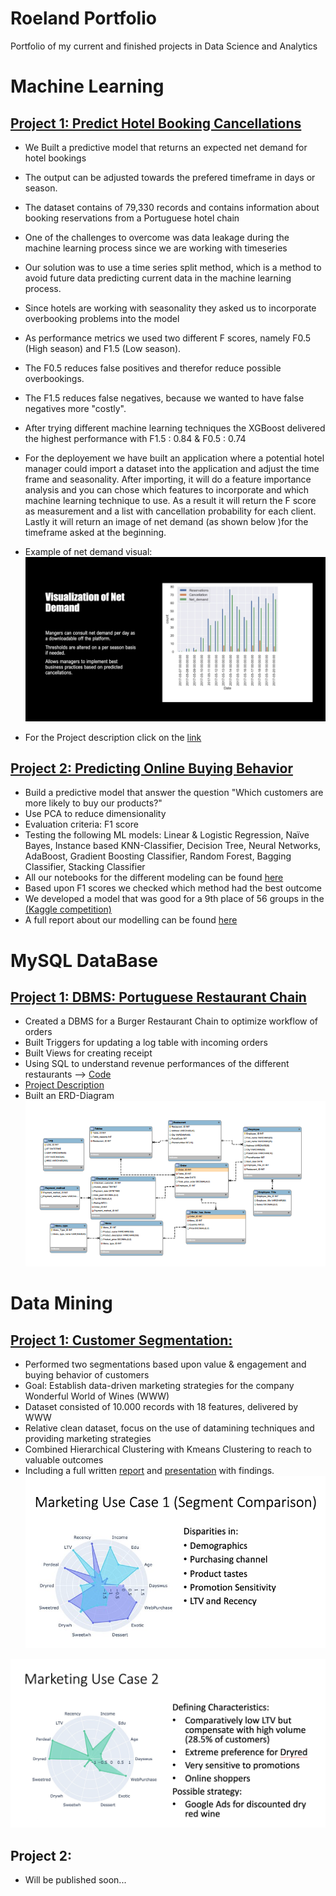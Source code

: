 # Roeland Portfolio
Portfolio of my current and finished projects in Data Science and Analytics

# Machine Learning

## [Project 1: Predict Hotel Booking Cancellations](https://github.com/roelrrr/Predicting_Cancellations)
* We Built a predictive model that returns an expected net demand for hotel bookings
* The output can be adjusted towards the prefered timeframe in days or season.
* The dataset contains of 79,330 records and contains information about booking reservations from a Portuguese hotel chain

* One of the challenges to overcome was data leakage during the machine learning process since we are working with timeseries
* Our solution was to use a time series split method, which is a method to avoid future data predicting current data in the machine learning process.

* Since hotels are working with seasonality they asked us to incorporate overbooking problems into the model
* As performance metrics we used two different F scores, namely F0.5 (High season) and F1.5 (Low season).
* The F0.5 reduces false positives and therefor reduce possible overbookings. 
* The F1.5 reduces false negatives, because we wanted to have false negatives more "costly".
* After trying different machine learning techniques the XGBoost delivered the highest performance with F1.5 : 0.84 & F0.5 : 0.74

* For the deployement we have built an application where a potential hotel manager could import a dataset into the application and adjust the time frame and seasonality. After importing, it will do a feature importance analysis and you can chose which features to incorporate and which machine learning technique to use. As a result it will return the F score as measurement and a list with cancellation probability for each client. Lastly it will return an image of net demand (as shown below )for the timeframe asked at the beginning.
* Example of net demand visual:
![NET Demand Visual](https://github.com/roelrrr/Predicting_Cancellations/blob/main/Images/Net_demand_Visual.png)


* For the Project description click on the [link](https://github.com/roelrrr/Predicting_Cancellations#readme)

## [Project 2: Predicting Online Buying Behavior](https://github.com/roelrrr/Predicting_Online_Buying_Behavior)
* Build a predictive model that answer the question "Which customers are more likely to buy our products?"
* Use PCA to reduce dimensionality 
* Evaluation criteria: F1 score
* Testing the following ML models: Linear & Logistic Regression, Naïve Bayes, Instance based KNN-Classifier, Decision Tree, Neural Networks, AdaBoost, Gradient Boosting Classifier, Random Forest, Bagging Classifier, Stacking Classifier
* All our notebooks for the different modeling can be found [here](https://github.com/roelrrr/Predicting_Online_Buying_Behavior/tree/main/Scripts)
* Based upon F1 scores we checked which method had the best outcome
* We developed a model that was good for a 9th place of 56 groups in the [(Kaggle competition)](https://www.kaggle.com/c/techscape-ecommerce/leaderboard?tab=public)
* A full report about our modelling can be found [here](https://github.com/roelrrr/Predicting_Online_Buying_Behavior/blob/main/Description/Guidelines_Group_Project_Master_202122.pdf)

# MySQL DataBase 

## [Project 1: DBMS: Portuguese Restaurant Chain](https://github.com/roelrrr/DatabaseSystem-For-A-Burger-Restaurant-Chain) 
* Created a DBMS for a Burger Restaurant Chain to optimize workflow of orders
* Built Triggers for updating a log table with incoming orders 
* Built Views for creating receipt
* Using SQL to understand revenue performances of the different restaurants --> [Code](https://github.com/roelrrr/DatabaseSystem-For-A-Burger-Restaurant-Chain/tree/main/Scripts)
* [Project Description](https://github.com/roelrrr/DatabaseSystem-For-A-Burger-Restaurant-Chain/blob/main/Description/description.pdf)
* Built an ERD-Diagram
![ERD-Diagram](https://github.com/roelrrr/DatabaseSystem-For-A-Burger-Restaurant-Chain/blob/main/Analysis/ERD-Diagram.png)

# Data Mining

## [Project 1: Customer Segmentation:](https://github.com/roelrrr/Datamining---Wonderful-World-Of-Wines-Marketing-Strategies-)
* Performed two segmentations based upon value & engagement and buying behavior of customers
* Goal: Establish data-driven marketing strategies for the company Wonderful World of Wines (WWW)
* Dataset consisted of 10.000 records with 18 features, delivered by WWW
* Relative clean dataset, focus on the use of datamining techniques and providing marketing strategies
* Combined Hierarchical Clustering with Kmeans Clustering to reach to valuable outcomes
* Including a full written [report](https://github.com/roelrrr/Datamining---Wonderful-World-Of-Wines-Marketing-Strategies-/blob/main/Content/B01-WonderfulWinesoftheWorld.pdf) and [presentation](https://github.com/roelrrr/Datamining---Wonderful-World-Of-Wines-Marketing-Strategies-/blob/main/Content/Final_Presentation.pptx) with findings.
![Cluster 1 & 2](https://github.com/roelrrr/Datamining---Wonderful-World-Of-Wines-Marketing-Strategies-/blob/main/Analysis/Radargraph%20Cluster%201%20%26%202.png)

![Cluster 3](https://github.com/roelrrr/Datamining---Wonderful-World-Of-Wines-Marketing-Strategies-/blob/main/Analysis/RadarGraph%20Cluster%203.png)

## Project 2: 
* Will be published soon...

